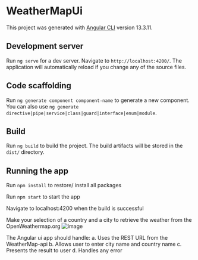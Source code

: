 # WeatherMapUi

This project was generated with [Angular CLI](https://github.com/angular/angular-cli) version 13.3.11.

## Development server

Run `ng serve` for a dev server. Navigate to `http://localhost:4200/`. The application will automatically reload if you change any of the source files.

## Code scaffolding

Run `ng generate component component-name` to generate a new component. You can also use `ng generate directive|pipe|service|class|guard|interface|enum|module`.

## Build

Run `ng build` to build the project. The build artifacts will be stored in the `dist/` directory.

## Running the app

Run `npm install` to restore/ install all packages

Run `npm start` to start the app

Navigate to localhost:4200 when the build is successful

Make your selection of a country and a city to retrieve the weather from the OpenWeathermap.org
![image](https://github.com/jjrmie/WeatherMap-ui/assets/139659998/dff256ee-0611-4d57-8df0-6cb6b3076136)

The Angular ui app should handle:
a. Uses the REST URL from the WeatherMap-api
b. Allows user to enter city name and country name
c. Presents the result to user
d. Handles any error
